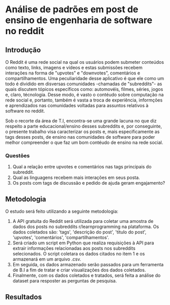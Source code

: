# Análise de padrões em post de ensino de engenharia de software no reddit 
## Introdução
O Reddit é uma rede social na qual os usuários podem submeter conteúdos como texto, links, imagens e vídeos e estas submissões recebem interações na forma de "upvotes" e "downvotes", comentários e compartilhamentos. Uma peculiaridade desse aplicativo é que ele como um todo é dividido em disversas comunidades -chamadas de "subreddits"- as quais discutem tópicos específicos como: automovéis, filmes, séries, jogos e, claro, técnologia. Desse modo, é vasto o contéudo sobre computação na rede social e, portanto, também é vasta a troca de experiência, informções e aprendizados nas comunidades voltadas para assuntos relativos à software no reddit. 

Sob o recorte da área de T.I, encontra-se uma grande lacuna no que diz respeito a parte educacional/ensino desses subreddits e, por conseguinte, o presente trabalho visa caracterizar os posts e, mais especificamente as tags desses posts, de ensino nas comunidades de software para poder melhor compreender o que faz um bom contéudo de ensino na rede social.
### Questões
1. Qual a relação entre upvotes e comentários nas tags principais do subreddit.
2. Qual as linguagens recebem mais interações em seus posta.
3. Os posts com tags de discussão e pedido de ajuda geram engajamento?
## Metodologia
O estudo será feito utilizando a seguinte metodologia:
1. A API gratuita do Reddit será utilizada para coletar uma amostra de dados dos posts no subreddits r/learnprogramming na plataforma. Os dados coletados são: 'tags', 'descrição do post', 'titulo do post', 'upvotes', 'comentários', 'compartilhamentos'.
2. Será criado um script em Python que realiza requisições à API para extrair informações relacionadas aos posts nos subreddits selecionados. O script coletara os dados citados no item 1 e os armazenará em um arquivo .csv.
3. Em seguida, os dados armazenado serão passados para um ferramenta de B.I a fim de tratar e criar visualizações dos dados coletados.
4. Finalmente, com os dados coletados e tratados, será feita a análise do dataset para resposter as perguntas de pesquisa. 
## Resultados
